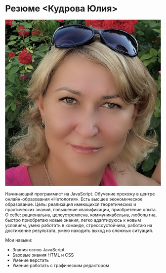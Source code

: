 # Резюме <Кудрова Юлия>


![Мое фото](/img/images.jpg)


Начинающий программист на JavaScript. Обучение прохожу в центре онлайн-образования «Нетология». Есть высшее экономическое образование. 
Цель: реализация имеющихся теоретических и практических знаний, повышение квалификации, приобретение опыта. 
О себе: рациональна, целеустремлена, коммуникабельна, любопытна, быстро приобретаю новые знания, легко адаптируюсь к новым условиям, умею работать в команде, стрессоустойчива, работаю на достижение результата, умею находить выход из сложных ситуаций.  

Мои навыки:
* Знания основ JavaScript
* Базовые знания HTML и CSS
* Умение верстать
* Умение работать с графическим редактором 